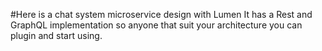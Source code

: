 #Here is a chat system microservice design with Lumen
It has a Rest and GraphQL implementation so anyone that suit your architecture you can plugin and start using.
